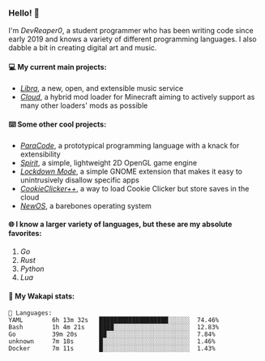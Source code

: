 ### Hello! 👋

I'm _DevReaper0_, a student programmer who has been writing code since early 2019 and knows a variety of different programming languages. I also dabble a bit in creating digital art and music.

#### 💻 My current main projects:

-   _[Libra](https://github.com/LibraMusic)_, a new, open, and extensible music service
-   _[Cloud](https://github.com/CloudLoaderMC/CloudLoader)_, a hybrid mod loader for Minecraft aiming to actively support as many other loaders' mods as possible

#### ⌨️ Some other cool projects:

-   _[ParaCode](https://github.com/ParaCodeLang/ParaCode)_, a prototypical programming language with a knack for extensibility
-   _[Spirit](https://gitlab.com/DevReaper0/SpiritEngine)_, a simple, lightweight 2D OpenGL game engine
-   _[Lockdown Mode](https://github.com/DevReaper0/GNOME-LockdownMode)_, a simple GNOME extension that makes it easy to unintrusively disallow specific apps
-   _[CookieClicker++](https://github.com/DevReaper0/CookieClickerPlusPlus)_, a way to load Cookie Clicker but store saves in the cloud
-   _[NewOS](https://github.com/DevReaper0/NewOS)_, a barebones operating system

#### 🌐 I know a larger variety of languages, but these are my absolute favorites:

1. _Go_
2. _Rust_
3. _Python_
4. _Lua_

#### 📡 My Wakapi stats:

```text
💾 Languages:
YAML        6h 13m 32s   ███████████████████░░░░░░  74.46%
Bash        1h 4m 21s    ████░░░░░░░░░░░░░░░░░░░░░  12.83%
Go          39m 20s      ██░░░░░░░░░░░░░░░░░░░░░░░  7.84%
unknown     7m 18s       █░░░░░░░░░░░░░░░░░░░░░░░░  1.46%
Docker      7m 11s       █░░░░░░░░░░░░░░░░░░░░░░░░  1.43%
```
